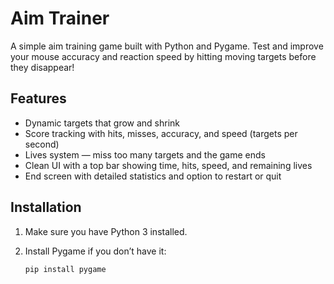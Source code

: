 # Aim Trainer

A simple aim training game built with Python and Pygame. Test and improve your mouse accuracy and reaction speed by hitting moving targets before they disappear!

## Features

- Dynamic targets that grow and shrink
- Score tracking with hits, misses, accuracy, and speed (targets per second)
- Lives system — miss too many targets and the game ends
- Clean UI with a top bar showing time, hits, speed, and remaining lives
- End screen with detailed statistics and option to restart or quit

## Installation

1. Make sure you have Python 3 installed.
2. Install Pygame if you don’t have it:

   ```bash
   pip install pygame
   ```
